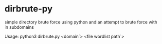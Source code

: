 # dirbrute-py
simple directory brute force using python and an attempt to brute force with in subdomains

Usage: python3 dirbrute.py <domain´> <file wordlist path´>
